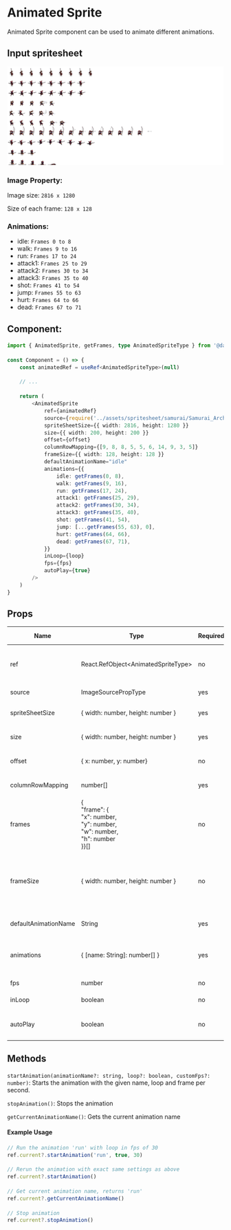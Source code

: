 # Animated Sprite

Animated Sprite component can be used to animate different animations.

## Input spritesheet

![image](../example/assets/spritesheet/samurai/Samurai_Archer_Spritelist.png)

### Image Property:

Image size: `2816 x 1280`

Size of each frame: `128 x 128`

### Animations:

- idle: `Frames 0 to 8`
- walk: `Frames 9 to 16`
- run: `Frames 17 to 24`
- attack1: `Frames 25 to 29`
- attack2: `Frames 30 to 34`
- attack3: `Frames 35 to 40`
- shot: `Frames 41 to 54`
- jump: `Frames 55 to 63`
- hurt: `Frames 64 to 66`
- dead: `Frames 67 to 71`

## Component:

```ts
import { AnimatedSprite, getFrames, type AnimatedSpriteType } from '@darrench3140/react-native-sprite-sheet'

const Component = () => {
    const animatedRef = useRef<AnimatedSpriteType>(null)

    // ...

    return (
        <AnimatedSprite
            ref={animatedRef}
            source={require('../assets/spritesheet/samurai/Samurai_Archer_Spritelist.psd')}
            spriteSheetSize={{ width: 2816, height: 1280 }}
            size={{ width: 200, height: 200 }}
            offset={offset}
            columnRowMapping={[9, 8, 8, 5, 5, 6, 14, 9, 3, 5]}
            frameSize={{ width: 128, height: 128 }}
            defaultAnimationName="idle"
            animations={{
                idle: getFrames(0, 8),
                walk: getFrames(9, 16),
                run: getFrames(17, 24),
                attack1: getFrames(25, 29),
                attack2: getFrames(30, 34),
                attack3: getFrames(35, 40),
                shot: getFrames(41, 54),
                jump: [...getFrames(55, 63), 0],
                hurt: getFrames(64, 66),
                dead: getFrames(67, 71),
            }}
            inLoop={loop}
            fps={fps}
            autoPlay={true}
        />
    )
}
```

## Props

| Name                 | Type                                                                                         | Required | Description                                                                                                                                    | Default value  |
| -------------------- | -------------------------------------------------------------------------------------------- | -------- | ---------------------------------------------------------------------------------------------------------------------------------------------- | -------------- |
| ref                  | React.RefObject\<AnimatedSpriteType\>                                                        | no       | Reference to the AnimatedSprite component instance for programmatic access                                                                     | null           |
| source               | ImageSourcePropType                                                                          | yes      | Path to the sprite sheet image file                                                                                                            | -              |
| spriteSheetSize      | { width: number, height: number }                                                            | yes      | the full width and height of the sprite sheet                                                                                                  | -              |
| size                 | { width: number, height: number }                                                            | yes      | the width and height of the displayed sprite                                                                                                   | -              |
| offset               | { x: number, y: number}                                                                      | no       | Offset position of the sprite within its container.                                                                                            | { x: 0, y: 1 } |
| columnRowMapping     | number[]                                                                                     | yes      | Array specifying the number of columns in each line                                                                                            | -              |
| frames               | { <br>"frame": { <br>"x": number,<br> "y": number,<br> "w": number,<br> "h": number<br> }}[] | no       | Array specifying the exact location (x, y axis, width and height) of each frame                                                                | -              |
| frameSize            | { width: number, height: number }                                                            | no       | the width and height of each frame in the sprite sheet. If not provided, the component auto calcuates the frame size based on columnRowMapping | -              |
| defaultAnimationName | String                                                                                       | yes      | Default animation to be played when the sprite is initialized                                                                                  | -              |
| animations           | { [name: String]: number[] }                                                                 | yes      | Object with keys as animation names and values as frame ranges in a number array                                                               | -              |
| fps                  | number                                                                                       | no       | Frames per second for the animation                                                                                                            | 60             |
| inLoop               | boolean                                                                                      | no       | should the animation loop?                                                                                                                     | false          |
| autoPlay             | boolean                                                                                      | no       | should the animation start playing automatically?                                                                                              | true           |

## Methods

`startAnimation(animationName?: string, loop?: boolean, customFps?: number)`: Starts the animation with the given name, loop and frame per second.

`stopAnimation()`: Stops the animation

`getCurrentAnimationName()`: Gets the current animation name


#### Example Usage

```js
// Run the animation 'run' with loop in fps of 30
ref.current?.startAnimation('run', true, 30)

// Rerun the animation with exact same settings as above
ref.current?.startAnimation()

// Get current animation name, returns 'run'
ref.current?.getCurrentAnimationName()

// Stop animation
ref.current?.stopAnimation()
```
